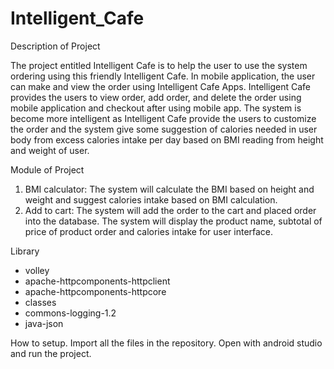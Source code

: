 # Intelligent_Cafe

Description of Project


The project entitled Intelligent Cafe is to help the user to use the system ordering using this friendly Intelligent Cafe. In mobile application, the user can make and view the order using Intelligent Cafe Apps. Intelligent Cafe provides the users to view order, add order, and delete the order using mobile application and checkout after using mobile app. The system is become more intelligent as Intelligent Cafe provide the users to customize the order and the system give some suggestion of calories needed in user body from excess calories intake per day based on BMI reading from height and weight of user. 

Module of Project

1.	BMI calculator: The system will calculate the BMI based on height and weight and suggest calories intake based on BMI calculation. 
2.	Add to cart: The system will add the order to the cart and placed order into the database. The system will display the product name, subtotal of price of product order and calories intake for user interface. 

Library
- volley
- apache-httpcomponents-httpclient
- apache-httpcomponents-httpcore
- classes
- commons-logging-1.2
- java-json

How to setup. 
Import all the files in the repository. 
Open with android studio and run the project. 
